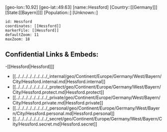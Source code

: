 ﻿---
location: [49.63,10.92]
mapzoom: [7,12] 
mapmarker: city 
type: City
tags:
- geo/City


SpocWebEntityId: 30929
isDeleted: false
confidential: public

---
[geo-lon::10.92]
[geo-lat::49.63]
[name::Hessford]
[Country::[[Germany]]]
[State:[[Bayern]]]]
[Population::]
[Unknown::]


```leaflet
id: Hessford
coordinates: [[Hessford]]
markerFile: [[Hessford]]
defaultZoom: 11 
maxZoom: 18
```


## Confidential Links & Embeds: 
-[[Hessford|Hessford]]] 
- [[../../../../../../../../_internal/geo/Continent/Europe/Germany/West/Bayern/City/Hessford.internal.md|Hessford.internal]] 
- [[../../../../../../../../_protect/geo/Continent/Europe/Germany/West/Bayern/City/Hessford.protect.md|Hessford.protect]] 
- [[../../../../../../../../_private/geo/Continent/Europe/Germany/West/Bayern/City/Hessford.private.md|Hessford.private]] 
- [[../../../../../../../../_personal/geo/Continent/Europe/Germany/West/Bayern/City/Hessford.personal.md|Hessford.personal]] 
- [[../../../../../../../../_secret/geo/Continent/Europe/Germany/West/Bayern/City/Hessford.secret.md|Hessford.secret]] 
